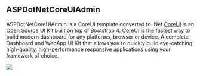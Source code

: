 ## ASPDotNetCoreUIAdmin
ASPDotNetCoreUIAdmin is a CoreUI template converted to .Net
[CoreUI](https://github.com/coreui/coreui) is an Open Source UI Kit built on top of Bootstrap 4. CoreUI is the fastest way to build modern dashboard for any platforms, browser or device. A complete Dashboard and WebApp UI Kit that allows you to quickly build eye-catching, high-quality, high-performance responsive applications using your framework of choice.

![](https://res.cloudinary.com/panachora/image/upload/v1540465450/coreui_bitdhe.png)

